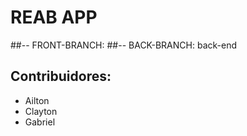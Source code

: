 # REAB APP

##-- FRONT-BRANCH: 
##-- BACK-BRANCH: back-end

## Contribuidores:

- Ailton
- Clayton
- Gabriel
